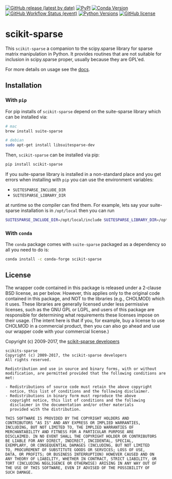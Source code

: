 [![GitHub release (latest by date)](https://img.shields.io/github/v/release/scikit-sparse/scikit-sparse)](https://github.com/scikit-sparse/scikit-sparse/releases/latest)
[![PyPI](https://img.shields.io/pypi/v/scikit-sparse)](https://pypi.org/project/scikit-sparse/)
[![Conda Version](https://img.shields.io/conda/vn/conda-forge/scikit-sparse.svg)](https://anaconda.org/conda-forge/scikit-sparse)
[![GitHub Workflow Status (event)](https://img.shields.io/github/workflow/status/scikit-sparse/scikit-sparse/CI%20targets?label=CI%20Tests)](https://github.com/scikit-sparse/scikit-sparse/actions/workflows/ci_test.yml)
[![Python Versions](https://img.shields.io/badge/python-3.6%2C%203.7%2C%203.8%2C%203.9%2C%203.10-blue.svg)]()
[![GitHub license](https://img.shields.io/github/license/scikit-sparse/scikit-sparse)](https://github.com/scikit-sparse/scikit-sparse/blob/master/LICENSE.txt)

# scikit-sparse

This `scikit-sparse` a companion to the scipy.sparse library for
sparse matrix manipulation in Python. It provides routines that are
not suitable for inclusion in scipy.sparse proper, usually because
they are GPL'ed.

For more details on usage see the [docs](https://scikit-sparse.readthedocs.org).

## Installation

### With `pip`

For pip installs  of `scikit-sparse` depend on the suite-sparse library which can be installed via:
```bash
# mac
brew install suite-sparse

# debian
sudo apt-get install libsuitesparse-dev
```

Then, `scikit-sparse` can be installed via pip:
```bash
pip install scikit-sparse
```

If you suite-sparse library is installed in a non-standard place and you get errors when installing with `pip` you can use the environment
variables:
* `SUITESPARSE_INCLUDE_DIR`
* `SUITESPARSE_LIBRARY_DIR`

at runtime so the compiler can find them. For example, lets say your suite-sparse installation is in `/opt/local` then you can run
```bash
SUITESPARSE_INCLUDE_DIR=/opt/local/include SUITESPARSE_LIBRARY_DIR=/opt/local/lib pip install scikit-sparse
```

### With `conda`
The `conda` package comes with `suite-sparse` packaged as a dependency so all you need to do is:

```bash
conda install -c conda-forge scikit-sparse
```


## License

The wrapper code contained in this package is released under a
2-clause BSD license, as per below. However, this applies only to the
original code contained in this package, and NOT to the libraries
(e.g., CHOLMOD) which it uses. These libraries are generally
licensed under less permissive licenses, such as the GNU GPL or LGPL,
and users of this package are responsible for determining what
requirements these licenses impose on their usage. (The intent here is
that if you, for example, buy a license to use CHOLMOD in a commercial
product, then you can also go ahead and use our wrapper code with your
commercial license.)

Copyright (c) 2009-2017, the [scikit-sparse developers](https://scikit-sparse.readthedocs.io/en/latest/overview.html#developers)

    scikits-sparse
    Copyright (c) 2009-2017, the scikit-sparse developers
    All rights reserved.

    Redistribution and use in source and binary forms, with or without
    modification, are permitted provided that the following conditions are
    met:

    - Redistributions of source code must retain the above copyright
      notice, this list of conditions and the following disclaimer.
    - Redistributions in binary form must reproduce the above
      copyright notice, this list of conditions and the following
      disclaimer in the documentation and/or other materials
      provided with the distribution.

    THIS SOFTWARE IS PROVIDED BY THE COPYRIGHT HOLDERS AND
    CONTRIBUTORS "AS IS" AND ANY EXPRESS OR IMPLIED WARRANTIES,
    INCLUDING, BUT NOT LIMITED TO, THE IMPLIED WARRANTIES OF
    MERCHANTABILITY AND FITNESS FOR A PARTICULAR PURPOSE ARE
    DISCLAIMED. IN NO EVENT SHALL THE COPYRIGHT HOLDER OR CONTRIBUTORS
    BE LIABLE FOR ANY DIRECT, INDIRECT, INCIDENTAL, SPECIAL,
    EXEMPLARY, OR CONSEQUENTIAL DAMAGES (INCLUDING, BUT NOT LIMITED
    TO, PROCUREMENT OF SUBSTITUTE GOODS OR SERVICES; LOSS OF USE,
    DATA, OR PROFITS; OR BUSINESS INTERRUPTION) HOWEVER CAUSED AND ON
    ANY THEORY OF LIABILITY, WHETHER IN CONTRACT, STRICT LIABILITY, OR
    TORT (INCLUDING NEGLIGENCE OR OTHERWISE) ARISING IN ANY WAY OUT OF
    THE USE OF THIS SOFTWARE, EVEN IF ADVISED OF THE POSSIBILITY OF
    SUCH DAMAGE.
